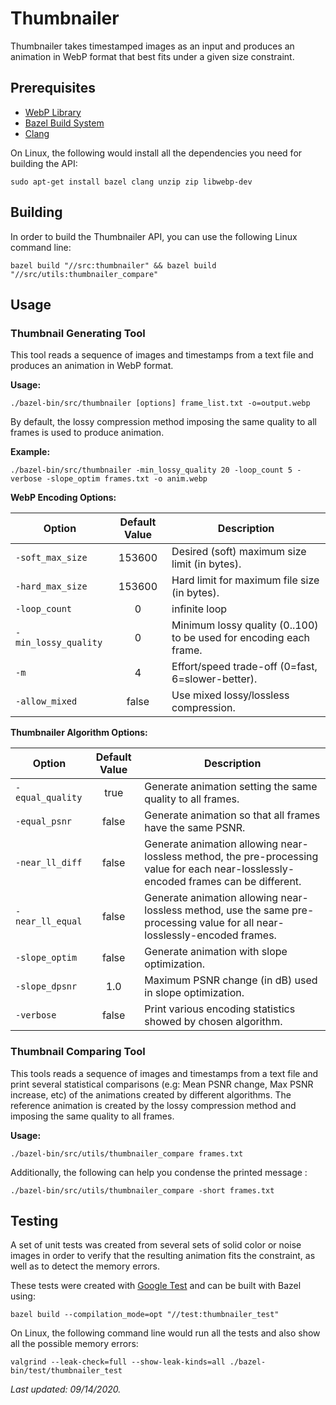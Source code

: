 # Thumbnailer

Thumbnailer takes timestamped images as an input and produces an animation in WebP format that best fits under a given size constraint.

## Prerequisites

- [WebP Library](https://github.com/webmproject/libwebp)
- [Bazel Build System](https://docs.bazel.build/versions/master/bazel-overview.html)
- [Clang](https://clang.llvm.org/)

On Linux, the following would install all the dependencies you need for building the API:
```
sudo apt-get install bazel clang unzip zip libwebp-dev
```

## Building

In order to build the Thumbnailer API, you can use the following Linux command line:
```
bazel build "//src:thumbnailer" && bazel build "//src/utils:thumbnailer_compare"
```

## Usage

### Thumbnail Generating Tool

This tool reads a sequence of images and timestamps from a text file and produces an animation in WebP format.

**Usage:**

```
./bazel-bin/src/thumbnailer [options] frame_list.txt -o=output.webp
```

By default, the lossy compression method imposing the same quality to all frames is used to produce animation.

**Example:**

```
./bazel-bin/src/thumbnailer -min_lossy_quality 20 -loop_count 5 -verbose -slope_optim frames.txt -o anim.webp
```

**WebP Encoding Options:**

| Option | Default Value | Description|
|--------|:-------------:|------------|
|`-soft_max_size`|153600|Desired (soft) maximum size limit (in bytes).|
|`-hard_max_size`|153600|Hard limit for maximum file size (in bytes).|
|`-loop_count`|0|infinite loop|Number of times animation will loop.|
|`-min_lossy_quality`|0|Minimum lossy quality (0..100) to be used for encoding each frame.|
|`-m`|4|Effort/speed trade-off (0=fast, 6=slower-better).|
|`-allow_mixed`|false|Use mixed lossy/lossless compression.|

**Thumbnailer Algorithm Options:**

| Option | Default Value | Description|
|--------|:-------------:|------------|
|`-equal_quality`|true|Generate animation setting the same quality to all frames.|
|`-equal_psnr`|false|Generate animation so that all frames have the same PSNR.|
|`-near_ll_diff`|false|Generate animation allowing near-lossless method, the pre-processing value for each near-losslessly-encoded frames can be different.|
|`-near_ll_equal`|false|Generate animation allowing near-lossless method, use the same pre-processing value for all near-losslessly-encoded frames.|
|`-slope_optim`|false|Generate animation with slope optimization.|
|`-slope_dpsnr`|1.0|Maximum PSNR change (in dB) used in slope optimization.|
|`-verbose`|false|Print various encoding statistics showed by chosen algorithm.|

### Thumbnail Comparing Tool

This tools reads a sequence of images and timestamps from a text file and print several  statistical comparisons (e.g: Mean PSNR change, Max PSNR increase, etc) of the animations created by different algorithms. The reference animation is created by the lossy compression method and imposing the same quality to all frames.

**Usage:**

```
./bazel-bin/src/utils/thumbnailer_compare frames.txt
```

Additionally, the following can help you condense the printed message :

```
./bazel-bin/src/utils/thumbnailer_compare -short frames.txt
```

## Testing

A set of unit tests was created from several sets of solid color or noise images in order to verify that the resulting animation fits the constraint, as well as to detect the memory errors.

These tests were created with [Google Test](https://github.com/google/googletest) and can be built with Bazel using:

```
bazel build --compilation_mode=opt "//test:thumbnailer_test"
```

On Linux, the following command line would run all the tests and also show all the possible memory errors:

```
valgrind --leak-check=full --show-leak-kinds=all ./bazel-bin/test/thumbnailer_test
```

*Last updated: 09/14/2020.*